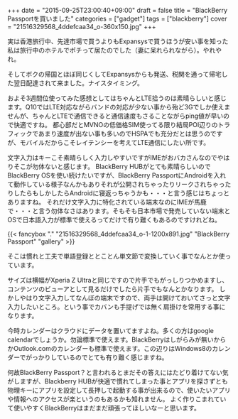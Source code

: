 +++
date = "2015-09-25T23:00:40+09:00"
draft = false
title = "BlackBerry Passportを買いました"
categories = ["gadget"]
tags = ["blackberry"]
cover = "21516329568_4ddefcaa34_o-360x150.jpg"
+++

実は香港旅行中、先達市場で買うよりもExpansysで買うほうが安い事を知った私は旅行中のホテルでポチって居たのでした（妻に呆れられながら）。やれやれ。

そしてボクの帰国とほぼ同じくしてExpansysからも発送、税関を通って帰宅した翌日配達されて来ました。ナイスタイミング。

およそ3週間位使ってみた感想としてはちゃんとLTE拾うのは素晴らしいと感じます。Q10ではLTE対応ながらバンドの対応が少ない事から殆ど3Gでしか使えませんが、ちゃんとLTEで通信できると通信速度もさることながらping値が早いので快適ですね。
都心部だとMVNOの低価格SIM使ってる限り結局POI辺りのトラフィックであまり速度が出ない事も多いのでHSPAでも充分だとは思うのですが、モバイルだからこそレイテンシーを考えてLTE通信にしたい所です。

文字入力はキーこそ素晴らしく入力しやすいですがIMEがおバカさんなのでやはりそこが勿体ないと感じます。
BlackBerry HUBがとても素晴らしいのでBlackBerry OSを使い続けたいですが、BlackBerry PassportにAndroidを入れて動作している様子なんかもありそれが公開されちゃったりリークされちゃったりしたらもしかしたらAndroidに寝返っちゃうかも・・・と言う感じはちょっとありますね。
それだけ文字入力に特化されている端末なのにIMEが馬鹿で・・・と言う勿体なさはあります。そもそも日本市場で発売していない端末とOSで日本語入力が標準で使えるってだけで有り難くもあるのですけれどね。

{{< fancybox "." "21516329568_4ddefcaa34_o-1-1200x891.jpg" "BlackBerry Passport" "gallery" >}}

そこは慣れと工夫で単語登録ととことん単文節で変換していく事でなんとか使っています。

サイズは横幅がXperia Z Ultraと同じですので片手でもがっしりつかめますし、コンテンツのビューアとして見るだけでしたら片手でもなんとかなります。
しかしやはり文字入力してなんぼの端末ですので、両手は開けておいてさっと文字入力したいところ。という事でカバンも手提げでは無く肩掛けを常用する事になります。

今時カレンダーはクラウドにデータを置いてますよね。多くの方はgoogle calendarでしょうか。勿論標準で使えます。BlackBerryはしがらみが無いからかOutlook.comのカレンダーも標準で使えます。この辺りはWindows8のカレンダーでがっかりしているのでとても有り難く感じますね。

何故BlackBerry Passport？と言われるとまだその答えにはたどり着けてない気がしますが、Blackberry HUBが快適で慣れてしまった事とアプリを探さずとも物理キーにアプリを設定して長押しで起動する事が出来るので、使いたいアプリや情報へのアクセスが楽というのもあるかも知れません。
よく作りこまれていて使いやすくBlackBerryはまだまだ頑張ってほしいなーと思います。
